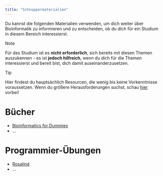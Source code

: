 ```yaml
---
title: "Schnuppermaterialien"
---
```


Du kannst die folgenden Materialien verwenden, um dich weiter über Bioinformatik zu informieren und zu entscheiden, ob du dich für ein Studium in diesem Bereich interessierst. 

> [!NOTE]
> Für das Studium ist es **nicht erforderlich**, sich bereits mit diesen Themen auszukennen - es ist **jedoch hilfreich**, wenn du dich für die Themen interessierst und bereit bist, dich damit auseinanderzusetzen.

> [!TIP]
> Hier findest du hauptsächlich Resourcen, die wenig bis keine Vorkenntnisse voraussetzen. Wenn du größere Herausforderungen suchst, schau [hier](/wiki/students/link-collection#nützliche-externe-resourcen) vorbei!

# Bücher

- [Bioinformatics for Dummies](https://www.dummies.com/book/technology/information-technology/general-information-technology/bioinformatics-for-dummies-2nd-edition-281638/)
- ...

# Programmier-Übungen

- [Rosalind](http://rosalind.info/problems/locations/)
- ...
